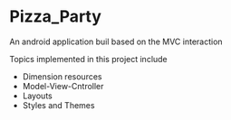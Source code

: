 # Pizza_Party
 An android application buil based on the MVC interaction
 
 Topics implemented in this project include
 - Dimension resources
 - Model-View-Cntroller
 - Layouts
 - Styles and Themes
